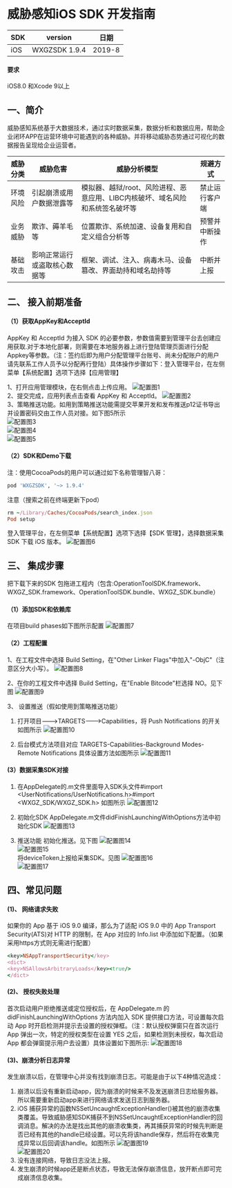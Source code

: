 # 威胁感知iOS SDK 开发指南

SDK     | version | 日期
------- | ---------|---------
iOS     | WXGZSDK 1.9.4 | 2019-8

#### 要求
iOS8.0 和Xcode 9以上
## 一、简介
威胁感知系统基于大数据技术，通过实时数据采集，数据分析和数据应用，帮助企业闭环APP在运营环境中可能遇到的各种威胁。并将移动威胁态势通过可视化的数据报告呈现给企业运营者。

威胁分类 | 威胁危害| 威胁分析模型 | 规避方式
------- | --------|---------|--------
环境风险| 引起崩溃或用户数据泄露等 | 模拟器、越狱/root、风险进程、恶意应用、LIBC内核破坏、域名风险和系统签名破坏等 | 禁止运行客户端
业务威胁  | 欺诈、薅羊毛等 | 位置欺诈、系统加速、设备复用和自定义组合分析等 | 预警并中断操作
基础攻击 | 影响正常运行或盗取核心数据等 |框架、调试、注入、病毒木马、设备篡改、界面劫持和域名劫持等 | 中断并上报

## 二、 接入前期准备
#### （1）获取AppKey和AcceptId
AppKey 和 AcceptId 为接入 SDK 的必要参数，参数值需要到管理平台去创建应用获取.对于本地化部署，则需要在本地服务器上进行登陆管理页面进行分配Appkey等参数。（注：签约后即为用户分配管理平台账号、尚未分配账户的用户请先联系工作人员予以分配再行登陆）具体操作步骤如下：登入管理平台，在左侧菜单【系统配置】选项下选择【应用管理】
    
1、打开应用管理模块，在右侧点击上传应用。
 ![配置图1](Resources/111.png) <br>
 2、提交完成，应用列表点击查看 AppKey 和 AcceptId。
 ![配置图2](Resources/112.png) <br> 
3、策略推送功能。如用到策略推送功能需提交苹果开发和发布推送p12证书导出并设置密码交由工作人员对接。如下图5所示 <br>
 ![配置图3](Resources/113.png)  <br>
 ![配置图4](Resources/114.png)  <br>
 ![配置图5](Resources/115.png) <br>

#### （2）SDK和Demo下载 
注：使用CocoaPods的用户可以通过如下名称管理智八哥：
```ruby
pod 'WXGZSDK', '~> 1.9.4'
```

 注意（搜索之前在终端更新下pod）
```ruby
rm ~/Library/Caches/CocoaPods/search_index.json
Pod setup
```
 登入管理平台，在左侧菜单【系统配置】选项下选择【SDK 管理】，选择数据采集 SDK 下载 iOS 版本。
  ![配置图6](Resources/121.png)  <br>

## 三、 集成步骤
 把下载下来的SDK 包拖进工程内（包含:OperationToolSDK.framework、 WXGZ_SDK.framework、OperationToolSDK.bundle、WXGZ_SDK.bundle）

#### （1）添加SDK和依赖库
 在项目build phases如下图所示配置
 ![配置图7](Resources/211.png)  <br>

#### （2）工程配置
 1、在工程文件中选择 Build Setting，在"Other Linker Flags"中加入"-ObjC"（注意区分大小写）。
 ![配置图8](Resources/221.png)  <br>

 2、在你的工程文件中选择 Build Setting，在"Enable Bitcode"栏选择 NO。见下图
 ![配置图9](Resources/222.png)  <br>

 3、 设置推送（假如使用到策略推送功能）
1. 打开项目--->TARGETS--->Capabilities，将 Push Notifications 的开关如图所示
 ![配置图10](Resources/223.png)  <br>

2. 后台模式方法项目对应 TARGETS-Capabilities-Background Modes-Remote Notifications 具体设置方法如图所示
 ![配置图11](Resources/224.png)  <br>
 
 
####  (3）数据采集SDK对接
1.  在AppDelegate的.m文件里面导入SDK头文件#import <UserNotifications/UserNotifications.h>#import <WXGZ_SDK/WXGZ_SDK.h> 如图所示
 ![配置图12](Resources/231.png)  <br>

1. 初始化SDK
AppDelegate.m文件didFinishLaunchingWithOptions方法中初始化SDK
 ![配置图13](Resources/232.png)  <br> 
3. 推送功能
初始化推送。见下图
  ![配置图14](Resources/233.png)   <br>
 ![配置图15](Resources/234.png)  <br>
将deviceToken上报给采集SDK。见图 
  ![配置图16](Resources/235.png)  <br>
 ![配置图17](Resources/236.png)   <br>

## 四、常见问题
#### (1)、 网络请求失败
 如果你的 App 基于 iOS 9.0 编译，那么为了适配 iOS 9.0 中的 App Transport Security(ATS)对 HTTP 的限制，在 App 对应的 Info.list 中添加如下配置。（如果采用https方式则无需进行配置）
```ruby
<key>NSAppTransportSecurity</key>
<dict>
<key>NSAllowsArbitraryLoads</key><true/>
</dict>
```

#### (2)、 授权失败处理

  首次启动用户拒绝推送或定位授权后，在 AppDelegate.m 的 didFinishLaunchingWithOptions 方法内加入 SDK 提供接口方法，可设置每次启动 App 时开启检测并提示去设置的授权弹框。（注：默认授权弹窗只在首次运行 App 弹出一次，特定的授权类型在设置 YES 之后，如果检测到未授权，每次启动 App 都会弹窗提示用户去设置）具体设置如下图所示:
 ![配置图18](Resources/321.png)  <br>
 
#### (3)、崩溃分析日志异常
 发生崩溃以后，在管理中心并没有找到崩溃日志。可能是由于以下4种情况造成：
1.  崩溃以后没有重新启动app，因为崩溃的时候来不及发送崩溃日志给服务器。所以需要重新启动app来进行网络请求发送日志到服务器。
2.  iOS 捕获异常的函数NSSetUncaughtExceptionHandler()被其他的崩溃收集类覆盖。导致威胁感知SDK捕获不到NSSetUncaughtExceptionHandler的回调消息。解决的办法是找出其他的崩溃收集类，再其捕获异常的时候先判断是否已经有其他的handle已经设置。可以先将该handle保存，然后将在收集完成异常以后回调该handle。如图所示
  ![配置图19](Resources/332.png)    <br>
  ![配置图20](Resources/333.png)   <br>
3. 没有连接网络，导致日志没法上报。
4. 发生崩溃的时候app还是断点状态，导致无法保存崩溃信息，放开断点即可完成崩溃信息收集。

